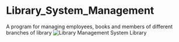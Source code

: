 # Library_System_Management
A program for managing employees, books and members of different branches of library
<img src="D:\Advanced_Java_Backend\Projects\Library_Project\ERD\library_system_v3.png" title="Library Management System Library"/>